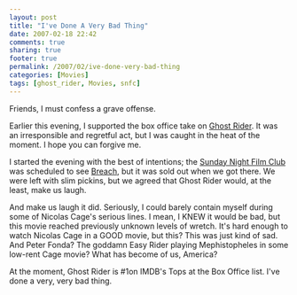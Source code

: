 ```yaml
---
layout: post
title: "I've Done A Very Bad Thing"
date: 2007-02-18 22:42
comments: true
sharing: true
footer: true
permalink: /2007/02/ive-done-very-bad-thing
categories: [Movies]
tags: [ghost_rider, Movies, snfc]
---
```

Friends, I must confess a grave offense.

Earlier this evening, I supported the box office take on <a href="http://www.imdb.com/title/tt0259324/">Ghost Rider</a>.  It was an irresponsible and regretful act, but I was caught in the heat of the moment.  I hope you can forgive me.

I started the evening with the best of intentions; the <a href="http://www.sundaynightfilmclub.com/sub/dc//">Sunday Night Film Club</a> was scheduled to see <a href="http://www.imdb.com/title/tt0401997/">Breach</a>, but it was sold out when we got there.  We were left with slim pickins, but we agreed that Ghost Rider would, at the least, make us laugh.

And make us laugh it did.  Seriously, I could barely contain myself during some of Nicolas Cage's serious lines.  I mean, I KNEW it would be bad, but this movie reached previously unknown levels of wretch.  It's hard enough to watch Nicolas Cage in a GOOD movie, but this?  This was just kind of sad.  And Peter Fonda?  The goddamn Easy Rider playing Mephistopheles in some low-rent Cage movie?  What has become of us, America?

At the moment, Ghost Rider is #1on IMDB's Tops at the Box Office list.  I've done a very, very bad thing.
